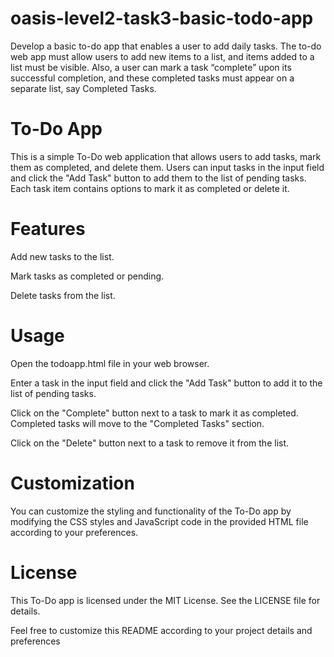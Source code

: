 # oasis-level2-task3-basic-todo-app
Develop a basic to-do app that enables a user to add daily tasks.  The to-do web app must allow users to add new items to a list, and items added to a list must be visible. Also, a user can mark a task “complete” upon its successful completion, and these completed tasks must appear on a separate list, say Completed Tasks.

# To-Do App
This is a simple To-Do web application that allows users to add tasks, mark them as completed, and delete them. Users can input tasks in the input field and click the "Add Task" button to add them to the list of pending tasks. Each task item contains options to mark it as completed or delete it.

# Features
Add new tasks to the list.

Mark tasks as completed or pending.

Delete tasks from the list.

# Usage

Open the todoapp.html file in your web browser.

Enter a task in the input field and click the "Add Task" button to add it to the list of pending tasks.

Click on the "Complete" button next to a task to mark it as completed. Completed tasks will move to the "Completed Tasks" section.

Click on the "Delete" button next to a task to remove it from the list.

# Customization
You can customize the styling and functionality of the To-Do app by modifying the CSS styles and JavaScript code in the provided HTML file according to your preferences.

# License
This To-Do app is licensed under the MIT License. See the LICENSE file for details.

Feel free to customize this README according to your project details and preferences

